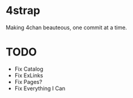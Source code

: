 4strap
======

Making 4chan beauteous, one commit at a time.

TODO
======

* Fix Catalog
* Fix ExLinks
* Fix Pages?
* Fix Everything I Can